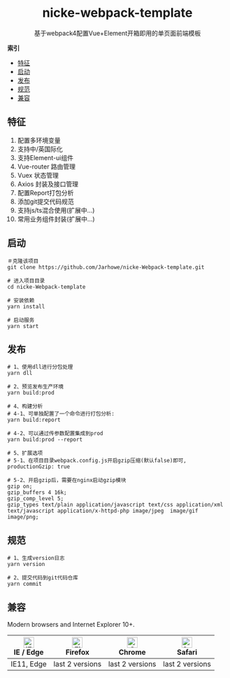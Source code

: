 <h1 align="center">nicke-webpack-template</h1>

<div align="center">基于webpack4配置Vue+Element开箱即用的单页面前端模板</div>


**索引**

* [特征](#特征)
* [启动](#启动)
* [发布](#发布)
* [规范](#规范)
* [兼容](#兼容)


## 特征
1. 配置多环境变量
2. 支持中/英国际化
3. 支持Element-ui组件
4. Vue-router 路由管理
5. Vuex 状态管理
6. Axios 封装及接口管理
7. 配置Report打包分析
8. 添加git提交代码规范
9. 支持js/ts混合使用(扩展中...)
10. 常用业务组件封装(扩展中...)

## 启动

```
＃克隆该项目
git clone https://github.com/Jarhowe/nicke-Webpack-template.git

# 进入项目目录
cd nicke-Webpack-template

# 安装依赖
yarn install

# 启动服务
yarn start

```

## 发布

```
# 1、使用dll进行分包处理
yarn dll

# 2、预览发布生产环境
yarn build:prod

# 4、构建分析
# 4-1、可单独配置了一个命令进行打包分析:
yarn build:report

# 4-2、可以通过传参数配置集成到prod
yarn build:prod --report

# 5、扩展选项
# 5-1、在项目目录webpack.config.js开启gzip压缩(默认false)即可,
productionGzip: true

# 5-2、开启gzip后，需要在nginx启动gzip模块
gzip on; 
gzip_buffers 4 16k;
gzip_comp_level 5;
gzip_types text/plain application/javascript text/css application/xml text/javascript application/x-httpd-php image/jpeg  image/gif image/png;

```

## 规范

```
# 1、生成version日志
yarn version

# 2、提交代码到git代码仓库
yarn commit
```

## 兼容

Modern browsers and Internet Explorer 10+.

| [<img src="https://raw.githubusercontent.com/alrra/browser-logos/master/src/edge/edge_48x48.png" alt="IE / Edge" width="24px" height="24px" />](http://godban.github.io/browsers-support-badges/)</br>IE / Edge | [<img src="https://raw.githubusercontent.com/alrra/browser-logos/master/src/firefox/firefox_48x48.png" alt="Firefox" width="24px" height="24px" />](http://godban.github.io/browsers-support-badges/)</br>Firefox | [<img src="https://raw.githubusercontent.com/alrra/browser-logos/master/src/chrome/chrome_48x48.png" alt="Chrome" width="24px" height="24px" />](http://godban.github.io/browsers-support-badges/)</br>Chrome | [<img src="https://raw.githubusercontent.com/alrra/browser-logos/master/src/safari/safari_48x48.png" alt="Safari" width="24px" height="24px" />](http://godban.github.io/browsers-support-badges/)</br>Safari |
| --------- | --------- | --------- | --------- |
| IE11, Edge| last 2 versions| last 2 versions| last 2 versions